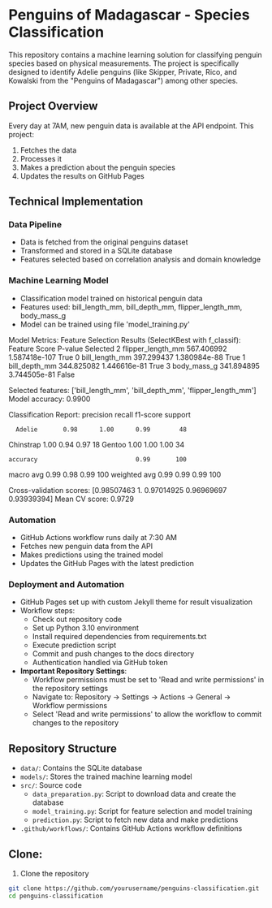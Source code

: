 # Penguins of Madagascar - Species Classification

This repository contains a machine learning solution for classifying penguin species based on physical measurements. The project is specifically designed to identify Adelie penguins (like Skipper, Private, Rico, and Kowalski from the "Penguins of Madagascar") among other species.

## Project Overview

Every day at 7AM, new penguin data is available at the API endpoint. This project:
1. Fetches the data
2. Processes it
3. Makes a prediction about the penguin species
4. Updates the results on GitHub Pages

## Technical Implementation

### Data Pipeline
- Data is fetched from the original penguins dataset
- Transformed and stored in a SQLite database
- Features selected based on correlation analysis and domain knowledge

### Machine Learning Model
- Classification model trained on historical penguin data
- Features used: bill_length_mm, bill_depth_mm, flipper_length_mm, body_mass_g
- Model can be trained using file 'model_training.py'

Model Metrics:
Feature Selection Results (SelectKBest with f_classif):
             Feature       Score        P-value  Selected
2  flipper_length_mm  567.406992  1.587418e-107      True
0     bill_length_mm  397.299437   1.380984e-88      True
1      bill_depth_mm  344.825082   1.446616e-81      True
3        body_mass_g  341.894895   3.744505e-81     False

Selected features: ['bill_length_mm', 'bill_depth_mm', 'flipper_length_mm']
Model accuracy: 0.9900

Classification Report:
              precision    recall  f1-score   support

      Adelie       0.98      1.00      0.99        48
   Chinstrap       1.00      0.94      0.97        18
      Gentoo       1.00      1.00      1.00        34

    accuracy                           0.99       100
   macro avg       0.99      0.98      0.99       100
weighted avg       0.99      0.99      0.99       100


Cross-validation scores: [0.98507463 1.         0.97014925 0.96969697 0.93939394]
Mean CV score: 0.9729

### Automation
- GitHub Actions workflow runs daily at 7:30 AM
- Fetches new penguin data from the API
- Makes predictions using the trained model
- Updates the GitHub Pages with the latest prediction

### Deployment and Automation
- GitHub Pages set up with custom Jekyll theme for result visualization
- Workflow steps:
  - Check out repository code
  - Set up Python 3.10 environment
  - Install required dependencies from requirements.txt
  - Execute prediction script
  - Commit and push changes to the docs directory
  - Authentication handled via GitHub token
- **Important Repository Settings**:
  - Workflow permissions must be set to 'Read and write permissions' in the repository settings
  - Navigate to: Repository → Settings → Actions → General → Workflow permissions
  - Select 'Read and write permissions' to allow the workflow to commit changes to the repository

## Repository Structure
- `data/`: Contains the SQLite database
- `models/`: Stores the trained machine learning model
- `src/`: Source code
  - `data_preparation.py`: Script to download data and create the database
  - `model_training.py`: Script for feature selection and model training
  - `prediction.py`: Script to fetch new data and make predictions
- `.github/workflows/`: Contains GitHub Actions workflow definitions

## Clone:

1. Clone the repository
```bash
git clone https://github.com/yourusername/penguins-classification.git
cd penguins-classification
